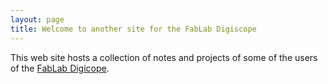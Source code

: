 ```yaml
---
layout: page
title: Welcome to another site for the FabLab Digiscope
---
```


This web site hosts a collection of notes and projects of some of the
users of the [FabLab Digicope]({{site.official_fablab_url}}).
